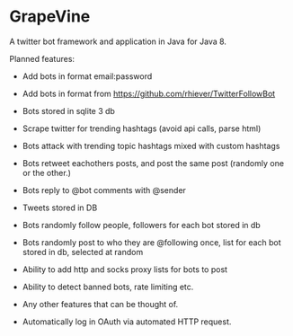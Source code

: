 # GrapeVine
A twitter bot framework and application in Java for Java 8.

Planned features:

* Add bots in format email:password
* Add bots in format from https://github.com/rhiever/TwitterFollowBot
* Bots stored in sqlite 3 db
* Scrape twitter for trending hashtags (avoid api calls, parse html)
* Bots attack with trending topic hashtags mixed with custom hashtags
* Bots retweet eachothers posts, and post the same post (randomly one or the other.)
* Bots reply to @bot comments with @sender
* Tweets stored in DB
* Bots randomly follow people, followers for each bot stored in db
* Bots randomly post to who they are @following once, list for each bot stored in db, selected at random

* Ability to add http and socks proxy lists for bots to post
* Ability to detect banned bots, rate limiting etc.

* Any other features that can be thought of.


* Automatically log in OAuth via automated HTTP request.
